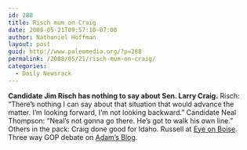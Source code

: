 ```yaml
---
id: 288
title: Risch mum on Craig
date: 2008-05-21T09:57:10-07:00
author: Nathaniel Hoffman
layout: post
guid: http://www.paleomedia.org/?p=288
permalink: /2008/05/21/risch-mum-on-craig/
categories:
  - Daily Newsrack
---
```

**Candidate Jim Risch has nothing to say about Sen. Larry Craig.** Risch: “There’s nothing I can say about that situation that would advance the matter. I’m looking forward, I’m not looking backward.” Candidate Neal Thompson: &#8220;Neal’s not gonna go there. He’s got to walk his own line.&#8221; Others in the pack: Craig done good for Idaho. Russell at [Eye on Boise](http://www.spokesmanreview.com/blogs/boise/archive/?postID=7833). Three way GOP debate on [Adam&#8217;s Blog](http://www.adamsweb.us/blog/idaho-us-senate-candidates-debate/).